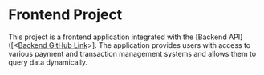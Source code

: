 # Frontend Project

This project is a frontend application integrated with the [Backend API]([<[Backend GitHub Link](https://github.com/busecnky/FinancialHouseProject)>]. The application provides users with access to various payment and transaction management systems and allows them to query data dynamically.
